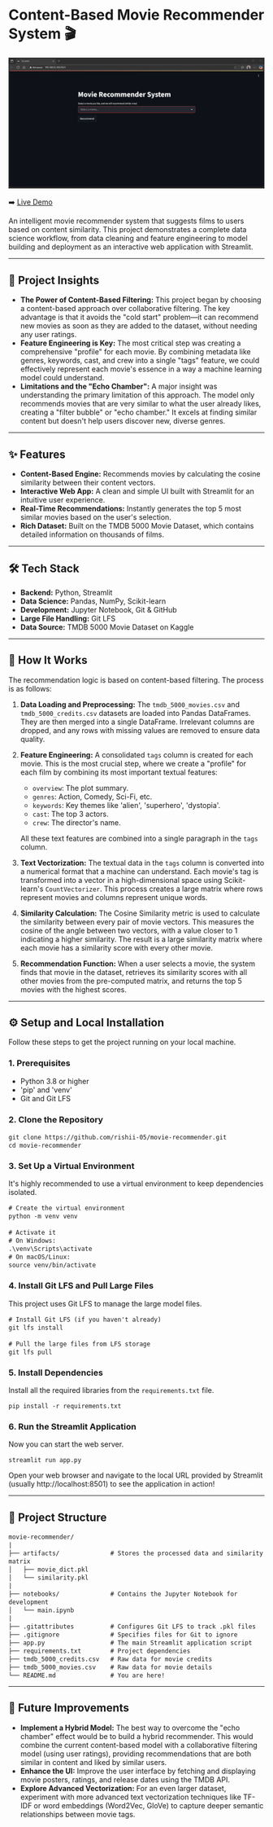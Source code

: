 # Content-Based Movie Recommender System 🎬

![App Demo](./Demo.gif)

➡️ [Live Demo](https://movie-recommender-05.streamlit.app/)

An intelligent movie recommender system that suggests films to users based on content similarity. This project demonstrates a complete data science workflow, from data cleaning and feature engineering to model building and deployment as an interactive web application with Streamlit.

---

## 🚀 Project Insights

- **The Power of Content-Based Filtering:** This project began by choosing a content-based approach over collaborative filtering. The key advantage is that it avoids the "cold start" problem—it can recommend new movies as soon as they are added to the dataset, without needing any user ratings.
- **Feature Engineering is Key:** The most critical step was creating a comprehensive "profile" for each movie. By combining metadata like genres, keywords, cast, and crew into a single "tags" feature, we could effectively represent each movie's essence in a way a machine learning model could understand.
- **Limitations and the "Echo Chamber":** A major insight was understanding the primary limitation of this approach. The model only recommends movies that are very similar to what the user already likes, creating a "filter bubble" or "echo chamber." It excels at finding similar content but doesn't help users discover new, diverse genres.

---

## ✨ Features
- **Content-Based Engine:** Recommends movies by calculating the cosine similarity between their content vectors.
- **Interactive Web App:** A clean and simple UI built with Streamlit for an intuitive user experience.
- **Real-Time Recommendations:** Instantly generates the top 5 most similar movies based on the user's selection.
- **Rich Dataset:** Built on the TMDB 5000 Movie Dataset, which contains detailed information on thousands of films.

---

## 🛠️ Tech Stack

- **Backend:** Python, Streamlit
- **Data Science:** Pandas, NumPy, Scikit-learn
- **Development:** Jupyter Notebook, Git & GitHub
- **Large File Handling:** Git LFS
- **Data Source:** TMDB 5000 Movie Dataset on Kaggle

---

## 🧠 How It Works

The recommendation logic is based on content-based filtering. The process is as follows:

1. **Data Loading and Preprocessing:** The `tmdb_5000_movies.csv` and `tmdb_5000_credits.csv` datasets are loaded into Pandas DataFrames. They are then merged into a single DataFrame. Irrelevant columns are dropped, and any rows with missing values are removed to ensure data quality.

2. **Feature Engineering:** A consolidated `tags` column is created for each movie. This is the most crucial step, where we create a "profile" for each film by combining its most important textual features:

   - `overview`: The plot summary.  
   - `genres`: Action, Comedy, Sci-Fi, etc.  
   - `keywords`: Key themes like 'alien', 'superhero', 'dystopia'.  
   - `cast`: The top 3 actors.  
   - `crew`: The director's name.  

   All these text features are combined into a single paragraph in the `tags` column.

3. **Text Vectorization:** The textual data in the `tags` column is converted into a numerical format that a machine can understand. Each movie's tag is transformed into a vector in a high-dimensional space using Scikit-learn's `CountVectorizer`. This process creates a large matrix where rows represent movies and columns represent unique words.

4. **Similarity Calculation:** The Cosine Similarity metric is used to calculate the similarity between every pair of movie vectors. This measures the cosine of the angle between two vectors, with a value closer to 1 indicating a higher similarity. The result is a large similarity matrix where each movie has a similarity score with every other movie.

5. **Recommendation Function:** When a user selects a movie, the system finds that movie in the dataset, retrieves its similarity scores with all other movies from the pre-computed matrix, and returns the top 5 movies with the highest scores.

---

## ⚙️ Setup and Local Installation

Follow these steps to get the project running on your local machine.

### 1. Prerequisites

- Python 3.8 or higher
- 'pip' and 'venv'
- Git and Git LFS

### 2. Clone the Repository

```
git clone https://github.com/rishii-05/movie-recommender.git
cd movie-recommender
```

### 3. Set Up a Virtual Environment

It's highly recommended to use a virtual environment to keep dependencies isolated.

```
# Create the virtual environment
python -m venv venv

# Activate it
# On Windows:
.\venv\Scripts\activate
# On macOS/Linux:
source venv/bin/activate
```

### 4. Install Git LFS and Pull Large Files

This project uses Git LFS to manage the large model files.

```
# Install Git LFS (if you haven't already)
git lfs install

# Pull the large files from LFS storage
git lfs pull
```

### 5. Install Dependencies

Install all the required libraries from the `requirements.txt` file.

```
pip install -r requirements.txt
```

### 6. Run the Streamlit Application

Now you can start the web server.

```
streamlit run app.py
```

Open your web browser and navigate to the local URL provided by Streamlit (usually http://localhost:8501) to see the application in action!

---

## 📂 Project Structure

```
movie-recommender/
|
├── artifacts/              # Stores the processed data and similarity matrix
│   ├── movie_dict.pkl
│   └── similarity.pkl
|
├── notebooks/              # Contains the Jupyter Notebook for development
│   └── main.ipynb
|
├── .gitattributes          # Configures Git LFS to track .pkl files
├── .gitignore              # Specifies files for Git to ignore
├── app.py                  # The main Streamlit application script
├── requirements.txt        # Project dependencies
├── tmdb_5000_credits.csv   # Raw data for movie credits
├── tmdb_5000_movies.csv    # Raw data for movie details
└── README.md               # You are here!
```

---

## 🔮 Future Improvements

- **Implement a Hybrid Model:** The best way to overcome the "echo chamber" effect would be to build a hybrid recommender. This would combine the current content-based model with a collaborative filtering model (using user ratings), providing recommendations that are both similar in content and liked by similar users.
- **Enhance the UI:** Improve the user interface by fetching and displaying movie posters, ratings, and release dates using the TMDB API.
- **Explore Advanced Vectorization:** For an even larger dataset, experiment with more advanced text vectorization techniques like TF-IDF or word embeddings (Word2Vec, GloVe) to capture deeper semantic relationships between movie tags.
